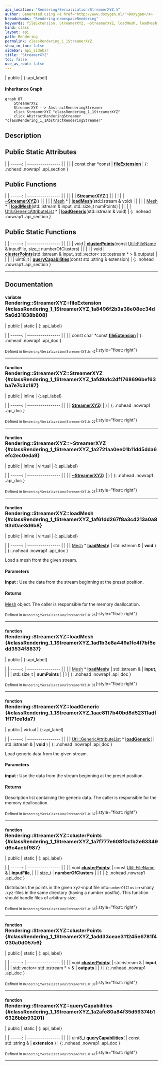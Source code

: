 ```yaml
---
api_location: "Rendering/Serialization/StreamerXYZ.h"
author: Generated using <a href="http://www.doxygen.nl/">Doxygen</a>
breadcrumbs: "Rendering:namespaceRendering"
keywords: fileExtension, StreamerXYZ, ~StreamerXYZ, loadMesh, loadMesh, loadGeneric, clusterPoints, clusterPoints, queryCapabilities
kind: class
layout: api
path: Rendering
permalink: classRendering_1_1StreamerXYZ
show_in_toc: false
sidebar: api_sidebar
title: "StreamerXYZ"
toc: false
use_as_root: false
---
```


| public |
{:.api_label}

#### Inheritance Graph

```mermaid
graph BT
	StreamerXYZ
	StreamerXYZ --> AbstractRenderingStreamer
	click StreamerXYZ "classRendering_1_1StreamerXYZ"
	click AbstractRenderingStreamer "classRendering_1_1AbstractRenderingStreamer"
```

## Description





## Public Static Attributes

|
| ------: | ----------------- |
|  | |
| const char *const | **[fileExtension](#classRendering_1_1StreamerXYZ_1a8496f2b3a38e08ec34d5a6d31838b808)**  |
{: .nohead .nowrap1 .api_section }


## Public Functions

|
| ------: | ----------------- |
|  | |
|  | **[StreamerXYZ](#classRendering_1_1StreamerXYZ_1afd9a1c2df1768696bef63ba7e7c3c187)**() |
|  | |
|  | **[~StreamerXYZ](#classRendering_1_1StreamerXYZ_1a2721aa0ee01b11dd5dda6efc2ec0eda9)**() |
|  | |
| [Mesh](classRendering_1_1Mesh) * | **[loadMesh](#classRendering_1_1StreamerXYZ_1af61dd267f8a3c4213a0a893d0ae3d6b8)**(std::istream & void) |
|  | |
| [Mesh](classRendering_1_1Mesh) * | **[loadMesh](#classRendering_1_1StreamerXYZ_1ad1b3e8a449a1fc4f7bf5edd3534f8837)**(std::istream & input, std::size_t numPoints) |
|  | |
| [Util::GenericAttributeList](classUtil_1_1GenericAttributeList) * | **[loadGeneric](#classRendering_1_1StreamerXYZ_1aac8117b40bd8d52311adf1f171ce1da7)**(std::istream & void) |
{: .nohead .nowrap1 .api_section }


## Public Static Functions

|
| ------: | ----------------- |
|  | |
| void | **[clusterPoints](#classRendering_1_1StreamerXYZ_1a7f777e608f0c1b2e63349d6c4aebf987)**(const [Util::FileName](classUtil_1_1FileName) & inputFile, size_t numberOfClusters) |
|  | |
| void | **[clusterPoints](#classRendering_1_1StreamerXYZ_1add33ceae311245e6781f4030a0d057c6)**(std::istream & input, std::vector< std::ostream * > & outputs) |
|  | |
| uint8_t | **[queryCapabilities](#classRendering_1_1StreamerXYZ_1a2afe80a84f35d59374b16326bbb93201)**(const std::string & extension) |
{: .nohead .nowrap1 .api_section }


-------------------------------------------------------------------

## Documentation

### <small>variable</small><br/> Rendering::StreamerXYZ::fileExtension {#classRendering_1_1StreamerXYZ_1a8496f2b3a38e08ec34d5a6d31838b808}

| public | static |
{:.api_label}

|
| ------: | ----------------- |
|  |
| const char *const **[fileExtension](#classRendering_1_1StreamerXYZ_1a8496f2b3a38e08ec34d5a6d31838b808)**  |
{: .nohead .nowrap1 .api_doc }





<sub>Defined in `Rendering/Serialization/StreamerXYZ.h:42`</sub>{:style="float: right"}

-------------------------------------------------------------------

### <small>function</small><br/> Rendering::StreamerXYZ::StreamerXYZ {#classRendering_1_1StreamerXYZ_1afd9a1c2df1768696bef63ba7e7c3c187}

| public | inline |
{:.api_label}

|
| ------: | ----------------- |
|  |
|  **[StreamerXYZ](#classRendering_1_1StreamerXYZ_1afd9a1c2df1768696bef63ba7e7c3c187)**( |  ) |
{: .nohead .nowrap1 .api_doc }





<sub>Defined in `Rendering/Serialization/StreamerXYZ.h:22`</sub>{:style="float: right"}

-------------------------------------------------------------------

### <small>function</small><br/> Rendering::StreamerXYZ::~StreamerXYZ {#classRendering_1_1StreamerXYZ_1a2721aa0ee01b11dd5dda6efc2ec0eda9}

| public | inline | virtual |
{:.api_label}

|
| ------: | ----------------- |
|  |
|  **[~StreamerXYZ](#classRendering_1_1StreamerXYZ_1a2721aa0ee01b11dd5dda6efc2ec0eda9)**( |  ) |
{: .nohead .nowrap1 .api_doc }





<sub>Defined in `Rendering/Serialization/StreamerXYZ.h:25`</sub>{:style="float: right"}

-------------------------------------------------------------------

### <small>function</small><br/> Rendering::StreamerXYZ::loadMesh {#classRendering_1_1StreamerXYZ_1af61dd267f8a3c4213a0a893d0ae3d6b8}

| public | inline | virtual |
{:.api_label}

|
| ------: | ----------------- |
|  |
| [Mesh](classRendering_1_1Mesh) * **[loadMesh](#classRendering_1_1StreamerXYZ_1af61dd267f8a3c4213a0a893d0ae3d6b8)**( | std::istream & | **void** ) |
{: .nohead .nowrap1 .api_doc }



Load a mesh from the given stream.


#### Parameters
**input**
:  Use the data from the stream beginning at the preset position.




#### Returns
 [Mesh](classRendering_1_1Mesh) object. The caller is responsible for the memory deallocation.





<sub>Defined in `Rendering/Serialization/StreamerXYZ.h:28`</sub>{:style="float: right"}

-------------------------------------------------------------------

### <small>function</small><br/> Rendering::StreamerXYZ::loadMesh {#classRendering_1_1StreamerXYZ_1ad1b3e8a449a1fc4f7bf5edd3534f8837}

| public |
{:.api_label}

|
| ------: | ----------------- |
|  |
| [Mesh](classRendering_1_1Mesh) * **[loadMesh](#classRendering_1_1StreamerXYZ_1ad1b3e8a449a1fc4f7bf5edd3534f8837)**( | std::istream & | **input**, |
| | std::size_t | **numPoints** |
|   ) |
{: .nohead .nowrap1 .api_doc }





<sub>Defined in `Rendering/Serialization/StreamerXYZ.h:31`</sub>{:style="float: right"}

-------------------------------------------------------------------

### <small>function</small><br/> Rendering::StreamerXYZ::loadGeneric {#classRendering_1_1StreamerXYZ_1aac8117b40bd8d52311adf1f171ce1da7}

| public | virtual |
{:.api_label}

|
| ------: | ----------------- |
|  |
| [Util::GenericAttributeList](classUtil_1_1GenericAttributeList) * **[loadGeneric](#classRendering_1_1StreamerXYZ_1aac8117b40bd8d52311adf1f171ce1da7)**( | std::istream & | **void** ) |
{: .nohead .nowrap1 .api_doc }



Load generic data from the given stream.


#### Parameters
**input**
:  Use the data from the stream beginning at the preset position.




#### Returns
Description list containing the generic data. The caller is responsible for the memory deallocation.





<sub>Defined in `Rendering/Serialization/StreamerXYZ.h:32`</sub>{:style="float: right"}

-------------------------------------------------------------------

### <small>function</small><br/> Rendering::StreamerXYZ::clusterPoints {#classRendering_1_1StreamerXYZ_1a7f777e608f0c1b2e63349d6c4aebf987}

| public | static |
{:.api_label}

|
| ------: | ----------------- |
|  |
| void **[clusterPoints](#classRendering_1_1StreamerXYZ_1a7f777e608f0c1b2e63349d6c4aebf987)**( | const [Util::FileName](classUtil_1_1FileName) & | **inputFile**, |
| | size_t | **numberOfClusters** |
|   ) |
{: .nohead .nowrap1 .api_doc }



Distributes the points in the given xyz-input file into`numberOfClusters`many .xyz-files in the same directory (having a number postfix). This function should handle files of arbitrary size.



<sub>Defined in `Rendering/Serialization/StreamerXYZ.h:38`</sub>{:style="float: right"}

-------------------------------------------------------------------

### <small>function</small><br/> Rendering::StreamerXYZ::clusterPoints {#classRendering_1_1StreamerXYZ_1add33ceae311245e6781f4030a0d057c6}

| public | static |
{:.api_label}

|
| ------: | ----------------- |
|  |
| void **[clusterPoints](#classRendering_1_1StreamerXYZ_1add33ceae311245e6781f4030a0d057c6)**( | std::istream & | **input**, |
| | std::vector< std::ostream * > & | **outputs** |
|   ) |
{: .nohead .nowrap1 .api_doc }





<sub>Defined in `Rendering/Serialization/StreamerXYZ.h:39`</sub>{:style="float: right"}

-------------------------------------------------------------------

### <small>function</small><br/> Rendering::StreamerXYZ::queryCapabilities {#classRendering_1_1StreamerXYZ_1a2afe80a84f35d59374b16326bbb93201}

| public | static |
{:.api_label}

|
| ------: | ----------------- |
|  |
| uint8_t **[queryCapabilities](#classRendering_1_1StreamerXYZ_1a2afe80a84f35d59374b16326bbb93201)**( | const std::string & | **extension** ) |
{: .nohead .nowrap1 .api_doc }





<sub>Defined in `Rendering/Serialization/StreamerXYZ.h:41`</sub>{:style="float: right"}

-------------------------------------------------------------------

